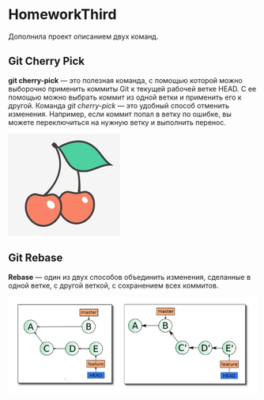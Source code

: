 # HomeworkThird
Дополнила проект описанием двух команд.

## Git Cherry Pick
**git cherry-pick** — это полезная команда, с помощью которой можно выборочно применить коммиты Git к текущей рабочей ветке HEAD. С ее помощью можно выбрать коммит из одной ветки и применить его к другой. Команда *git cherry-pick* — это удобный способ отменить изменения. Например, если коммит попал в ветку по ошибке, вы можете переключиться на нужную ветку и выполнить перенос.

![симпатичные вишенки](cherry.jpg)
## Git Rebase
**Rebase** — один из двух способов объединить изменения, сделанные в одной ветке, с другой веткой, с сохранением всех коммитов.

![схема rebase](rebase.jpg)